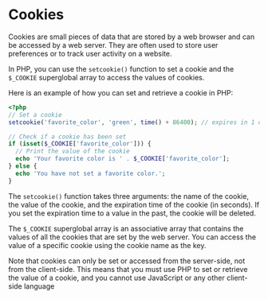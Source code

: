 # Cookies

Cookies are small pieces of data that are stored by a web browser and can be accessed by a web server. They are often used to store user preferences or to track user activity on a website.

In PHP, you can use the `setcookie()` function to set a cookie and the `$_COOKIE` superglobal array to access the values of cookies.

Here is an example of how you can set and retrieve a cookie in PHP:

```php
<?php
// Set a cookie
setcookie('favorite_color', 'green', time() + 86400); // expires in 1 day

// Check if a cookie has been set
if (isset($_COOKIE['favorite_color'])) {
  // Print the value of the cookie
  echo 'Your favorite color is ' . $_COOKIE['favorite_color'];
} else {
  echo 'You have not set a favorite color.';
}
```

The `setcookie()` function takes three arguments: the name of the cookie, the value of the cookie, and the expiration time of the cookie (in seconds). If you set the expiration time to a value in the past, the cookie will be deleted.

The `$_COOKIE` superglobal array is an associative array that contains the values of all the cookies that are set by the web server. You can access the value of a specific cookie using the cookie name as the key.

Note that cookies can only be set or accessed from the server-side, not from the client-side. This means that you must use PHP to set or retrieve the value of a cookie, and you cannot use JavaScript or any other client-side language
